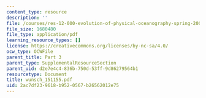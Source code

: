 ```yaml
---
content_type: resource
description: ''
file: /courses/res-12-000-evolution-of-physical-oceanography-spring-2007/2ac7df239618b9520567b26562012e75_wunsch_151155.pdf
file_size: 1680480
file_type: application/pdf
learning_resource_types: []
license: https://creativecommons.org/licenses/by-nc-sa/4.0/
ocw_type: OCWFile
parent_title: Part 3
parent_type: SupplementalResourceSection
parent_uid: d2e7e4c4-836b-750d-53ff-9d86279564b1
resourcetype: Document
title: wunsch_151155.pdf
uid: 2ac7df23-9618-b952-0567-b26562012e75
---
```

